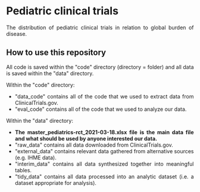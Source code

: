 # Pediatric clinical trials

<div align='justify'>

The distribution of pediatric clinical trials in relation to global burden of disease.

## How to use this repository

All code is saved within the "code" directory (directory = folder) and all data is saved within the "data" directory. 

Within the "code" directory:

- "data_code" contains all of the code that we used to extract data from ClinicalTrials.gov.
- "eval_code" contains all of the code that we used to analyze our data.

Within the "data" directory:

- **The master_pediatrics-rct_2021-03-18.xlsx file is the main data file and what should be used by anyone interested our data.**
- "raw_data" contains all data downloaded from ClinicalTrials.gov.
- "external_data" contains relevant data gathered from alternative sources (e.g. IHME data).
- "interim_data" contains all data synthesized together into meaningful tables.
- "tidy_data" contains all data processed into an analytic dataset (i.e. a dataset appropriate for analysis).


</div>

